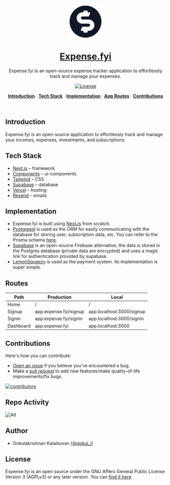 <a href="https://expense.fyi">
<p align="center"><img alt="Expense.fyi – An open source expense tracker application to track your incomes, investments, subscriptions, and expenses at ease." width="100" height="100" src="./public/icons/logo.svg"></p>
  <h1 align="center">Expense.fyi</h1>
</a>

<p align="center">
  Expense.fyi is an open-source expense tracker application to effortlessly track and manage your expenses.
</p>

<p align="center">
  <a href="https://github.com/gokulkrishh/expense.fyi/blob/main/LICENSE">
    <img src="https://img.shields.io/github/license/gokulkrishh/expense.fyi?label=license&logo=github&color=f80&logoColor=fff" alt="License" />
  </a>
</p>

<p align="center">
  <a href="#introduction"><strong>Introduction</strong></a> ·
  <a href="#tech-stack"><strong>Tech Stack</strong></a> ·
  <a href="#implementation"><strong>Implementation</strong></a> ·
  <a href="#routes"><strong>App Routes</strong></a> ·
  <a href="#contributions"><strong>Contributions</strong></a>
</p>
<br/>

## Introduction

Expense.fyi is an open-source application to effortlessly track and manage your incomes, expenses, investments, and subscriptions.

## Tech Stack

- [Next.js](https://nextjs.org/) – framework
- [Components](https://ui.shadcn.com/) – ui-components
- [Tailwind](https://tailwindcss.com/) – CSS
- [Supabase](https://supabase.com/) – database
- [Vercel](https://vercel.com/) – hosting
- [Resend](https://resend.com/) – emails

## Implementation

- Expense.fyi is built using [NextJs](https://nextjs.org) from scratch.
- [Postgresql](https://www.postgresql.org/) is used as the ORM for easily communicating with the database for storing user, subscription data, etc. You can refer to the Prisma schema [here](/prisma/schema.prisma).
- [Supabase](https://supabase.com/) is an open-source Firebase alternative, the data is stored in the Postgres database (private data are encrypted) and uses a magic link for authentication provided by supabase.
- [LemonSqueezy](https://lemonsqueezy.com/) is used as the payment system. Its implementation is super simple.

## Routes

| Path      | Production             | Local                     |
| --------- | ---------------------- | ------------------------- |
| Home      | /                      | /                         |
| Signup    | app.expense.fyi/signup | app.localhost:3000/signup |
| Signin    | app.expense.fyi/signin | app.localhost:3000/signin |
| Dashboard | app.expense.fyi        | app.localhost:3000        |

## Contributions

Here's how you can contribute:

- [Open an issue](https://github.com/gokulkrishh/expense.fyi/issues) if you believe you've encountered a bug.
- Make a [pull request](https://github.com/gokulkrishh/expense.fyi/pull) to add new features/make quality-of-life improvements/fix bugs.

<a href="https://github.com/gokulkrishh/expense.fyi/graphs/contributors">
  <img src="https://contrib.rocks/image?repo=gokulkrishh/expense.fyi" alt="contributors" />
</a>

## Repo Activity

![Alt](https://repobeats.axiom.co/api/embed/39144a92441882ef68fb1adf1c8166e1d6dfdb79.svg "Repobeats analytics image")

## Author

- Gokulakrishnan Kalaikovan ([@gokul_i](https://twitter.com/gokul_i))

## License

Expense.fyi is an open source under the GNU Affero General Public License Version 3 (AGPLv3) or any later version. You can [find it here](https://github.com/gokulkrishh/expense.fyi/blob/main/LICENSE).
